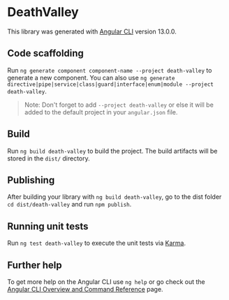 # DeathValley

This library was generated with [Angular CLI](https://github.com/angular/angular-cli) version 13.0.0.

## Code scaffolding

Run `ng generate component component-name --project death-valley` to generate a new component. You can also use `ng generate directive|pipe|service|class|guard|interface|enum|module --project death-valley`.
> Note: Don't forget to add `--project death-valley` or else it will be added to the default project in your `angular.json` file. 

## Build

Run `ng build death-valley` to build the project. The build artifacts will be stored in the `dist/` directory.

## Publishing

After building your library with `ng build death-valley`, go to the dist folder `cd dist/death-valley` and run `npm publish`.

## Running unit tests

Run `ng test death-valley` to execute the unit tests via [Karma](https://karma-runner.github.io).

## Further help

To get more help on the Angular CLI use `ng help` or go check out the [Angular CLI Overview and Command Reference](https://angular.io/cli) page.
